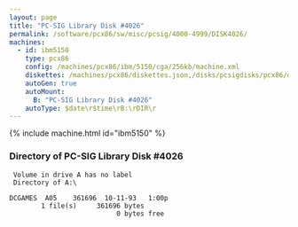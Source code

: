 ```yaml
---
layout: page
title: "PC-SIG Library Disk #4026"
permalink: /software/pcx86/sw/misc/pcsig/4000-4999/DISK4026/
machines:
  - id: ibm5150
    type: pcx86
    config: /machines/pcx86/ibm/5150/cga/256kb/machine.xml
    diskettes: /machines/pcx86/diskettes.json,/disks/pcsigdisks/pcx86/diskettes.json
    autoGen: true
    autoMount:
      B: "PC-SIG Library Disk #4026"
    autoType: $date\r$time\rB:\rDIR\r
---
```


{% include machine.html id="ibm5150" %}

### Directory of PC-SIG Library Disk #4026

     Volume in drive A has no label
     Directory of A:\

    DCGAMES  A05    361696  10-11-93   1:00p
            1 file(s)     361696 bytes
                               0 bytes free
